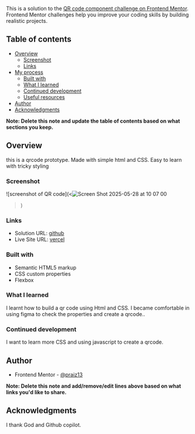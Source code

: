 This is a solution to the [QR code component challenge on Frontend Mentor](https://www.frontendmentor.io/challenges/qr-code-component-iux_sIO_H). Frontend Mentor challenges help you improve your coding skills by building realistic projects. 

## Table of contents

- [Overview](#overview)
  - [Screenshot](#screenshot)
  - [Links](#links)
- [My process](#my-process)
  - [Built with](#built-with)
  - [What I learned](#what-i-learned)
  - [Continued development](#continued-development)
  - [Useful resources](#useful-resources)
- [Author](#author)
- [Acknowledgments](#acknowledgments)

**Note: Delete this note and update the table of contents based on what sections you keep.**

## Overview
this is a qrcode prototype. 
Made with simple html and CSS.
Easy to learn with tricky styling

### Screenshot
![screenshot of QR code](<![Screen Shot 2025-05-28 at 10 07 00](https://github.com/user-attachments/assets/d9b7c501-b690-40cb-94cd-aa5626dcc6eb)
>)


### Links

- Solution URL: [github](https://github.com/praiz13/qr-code-frontmentor)
- Live Site URL: [vercel](https://qr-code-rz1b.vercel.app/)

### Built with

- Semantic HTML5 markup
- CSS custom properties
- Flexbox


### What I learned
I learnt how to build a qr code using Html and CSS. I became comfortable in using figma to check the properties and create a qrcode..
### Continued development

I want to learn more CSS and using javascript to create a qrcode.

## Author

- Frontend Mentor - [@praiz13](https://www.frontendmentor.io/profile/praiz13)

**Note: Delete this note and add/remove/edit lines above based on what links you'd like to share.**

## Acknowledgments

I thank God and Github copilot.


